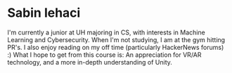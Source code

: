 # Sabin lehaci 
I'm currently a junior at UH majoring in CS, with interests in Machine Learning and Cybersecurity. 
When I'm not studying, I am at the gym hitting PR's. I also enjoy reading on my off time (particularly HackerNews forums) :) 
What I hope to get from this course is: An appreciation for VR/AR technology, and a more in-depth understanding of Unity. 



